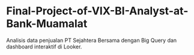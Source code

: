 # Final-Project-of-VIX-BI-Analyst-at-Bank-Muamalat
Analisis data penjualan PT Sejahtera Bersama dengan Big Query dan dashboard interaktif di Looker. 

